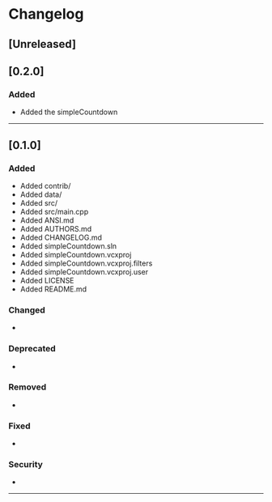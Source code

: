 # Changelog

## [Unreleased]

## [0.2.0]

### Added
* Added the simpleCountdown

-------------------------------------------------------------------------------------------------------------

## [0.1.0]

### Added
* Added contrib/
* Added data/
* Added src/
* Added src/main.cpp
* Added ANSI.md
* Added AUTHORS.md
* Added CHANGELOG.md
* Added simpleCountdown.sln
* Added simpleCountdown.vcxproj
* Added simpleCountdown.vcxproj.filters
* Added simpleCountdown.vcxproj.user
* Added LICENSE
* Added README.md

### Changed
*

### Deprecated
*

### Removed
*

### Fixed
*

### Security
*

-------------------------------------------------------------------------------------------------------------